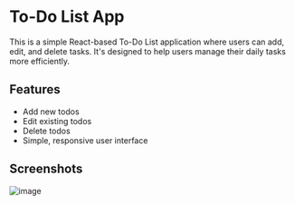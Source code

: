 # To-Do List App
This is a simple React-based To-Do List application where users can add, edit, and delete tasks. It's designed to help users manage their daily tasks more efficiently.


## Features
- Add new todos
- Edit existing todos
- Delete todos
- Simple, responsive user interface



## Screenshots
![image](https://github.com/user-attachments/assets/c4e5c023-e837-4a59-bbf7-64c3fd476432)


